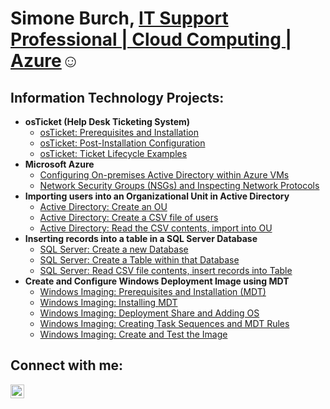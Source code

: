 <h1>Simone Burch, <a href="https://linkedin.com/in/simone-burch">IT Support Professional | Cloud Computing | Azure</a>☺</h1>

<h2>Information Technology Projects:</h2>

- <b>osTicket (Help Desk Ticketing System)</b>
  - [osTicket: Prerequisites and Installation](https://github.com/simoneburch/osticket-prereqs)
  - [osTicket: Post-Installation Configuration](https://github.com/simoneburch/osticket-post-install-config)
  - [osTicket: Ticket Lifecycle Examples](https://github.com/simoneburch/osticket-lifecycle-examples)
- <b>Microsoft Azure</b>
  - [Configuring On-premises Active Directory within Azure VMs](https://github.com/simoneburch/config-ad)
  - [Network Security Groups (NSGs) and Inspecting Network Protocols](https://github.com/simoneburch/azure-nsgs-protocols)
- <b>Importing users into an Organizational Unit in Active Directory</b>
  - [Active Directory: Create an OU](https://github.com/simoneburch/ad-newou)
  - [Active Directory: Create a CSV file of users](https://github.com/simoneburch/ad-newcsv)
  - [Active Directory: Read the CSV contents, import into OU](https://github.com/simoneburch/ad-readcsv-importou)
- <b>Inserting records into a table in a SQL Server Database</b>
  - [SQL Server: Create a new Database](https://github.com/simoneburch/sql-newdb)
  - [SQL Server: Create a Table within that Database](https://github.com/simoneburch/sql-newtable)
  - [SQL Server: Read CSV file contents, insert records into Table](https://github.com/simoneburch/sql-readcsv-inserttable)
- <b>Create and Configure Windows Deployment Image using MDT </b>
  - [Windows Imaging: Prerequisites and Installation (MDT)](https://github.com/simoneburch/image-prereqs)
  - [Windows Imaging: Installing MDT](https://github.com/simoneburch/image-installMDT)
  - [Windows Imaging: Deployment Share and Adding OS](https://github.com/simoneburch/image-deployshares-os)
  - [Windows Imaging: Creating Task Sequences and MDT Rules](https://github.com/simoneburch/image-taskseq-MDTrules)
  - [Windows Imaging: Create and Test the Image](https://github.com/simoneburch/image-create-test)

<h2>Connect with me:</h2>

[<img align="left" alt="simone-burch | LinkedIn" width="22px" src="https://cdn.jsdelivr.net/npm/simple-icons@v3/icons/linkedin.svg" />][linkedin]

[linkedin]: https://linkedin.com/in/simone-burch
